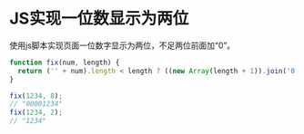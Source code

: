 # JS实现一位数显示为两位

使用js脚本实现页面一位数字显示为两位，不足两位前面加“0”。

```javascript
function fix(num, length) {
  return ('' + num).length < length ? ((new Array(length + 1)).join('0') + num).slice(-length) : '' + num;
}

fix(1234, 8);
// "00001234"
fix(1234, 2);
// "1234"
```